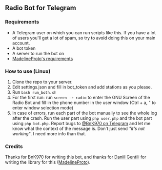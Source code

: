 ## Radio Bot for Telegram

### Requirements

* A Telegram user on which you can run scripts like this. If you have a lot of users you'll get a lot of spam, so try to avoid doing this on your main account.
* A bot token
* A server to run the bot on
* [MadelineProto's requirements](https://docs.madelineproto.xyz/docs/REQUIREMENTS.html)

### How to use (Linux)

1. Clone the repo to your server.
2. Edit settings.json and fill in bot_token and add stations as you please.
3. Run `bash run_both.sh`
4. For the first run: run `screen -r radio` to enter the GNU Screen of the Radio Bot and fill in the phone number in the user window (Ctrl + a, " to enter window selection mode)
5. In case of errors, run each part of the bot manually to see the whole log after the crash. Run the user part using `php user.php` and the bot part using `php bot.php`. Report bugs to [@BnK970 on Telegram](t.me/BnK970) and let me know what the context of the message is. Don't just send _"it's not working"_. I need more info than that.

### Credits
Thanks for [BnK970](t.me/bnk970) for writing this bot, and thanks for [Daniil Gentili](t.me/danogentili) for writing the library for this ([MadelineProto](https://github.com/danog/MadelineProto)).
